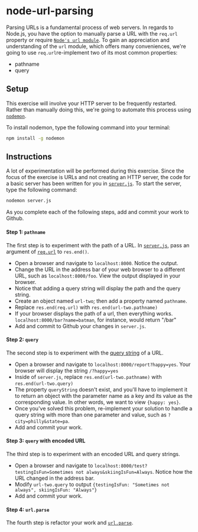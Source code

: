 # node-url-parsing
Parsing URLs is a fundamental process of web servers. In regards to Node.js, you have the option to manually parse a URL with the `req.url` property or require [`Node's url module`](https://www.npmjs.com/package/url). To gain an appreciation and understanding of the `url` module, which offers many conveniences, we're going to use `req.url`re-implement two of its most common properties:

- pathname
- query

## Setup
This exercise will involve your HTTP server to be frequently restarted. Rather than manually doing this, we're going to automate this process using [`nodemon`](https://www.npmjs.com/package/nodemon).

To install nodemon, type the following command into your terminal:

```bash
npm install -g nodemon
```

## Instructions
A lot of experimentation will be performed during this exercise. Since the focus of the exercise is URLs and not creating an HTTP server, the code for a basic server has been written for you in [`server.js`](server.js). To start the server, type the following command: 

```bash
nodemon server.js
```

As you complete each of the following steps, add and commit your work to Github.

#### Step 1: `pathname`
The first step is to experiment with the path of a URL. In [`server.js`](server.js), pass an argument of [`req.url`](https://nodejs.org/api/http.html#http_message_url) to `res.end()`.

- Open a browser and navigate to `localhost:8000`. Notice the output.
- Change the URL in the address bar of your web browser to a different URL, such as `localhost:8000/foo`. View the output displayed in your browser.
- Notice that adding a query string will display the path and the query string.
- Create an object named `url-two`; then  add a property named `pathname`. 
- Replace `res.end(req.url)` with `res.end(url-two.pathname)`
- If your browser displays the path of a url, then everything works. `localhost:8000/bar?name=batman`, for instance, would return "/bar"
- Add and commit to Github your changes in `server.js`.

#### Step 2: `query`
The second step is to experiment with the [query string](https://en.wikipedia.org/wiki/Query_string) of a URL.

- Open a browser and navigate to `localhost:8000/report?happy=yes`. Your browser will display the string `/?happy=yes`
- Inside of `server.js`, replace `res.end(url-two.pathname)` with `res.end(url-two.query)`
- The property `queryString` doesn't exist, and you'll have to implement it to return an object with the parameter name as a key and its value as the corresponding value. In other words, we want to view `{happy: yes}`.
- Once you've solved this problem, re-implement your solution to handle a query string with more than one parameter and value, such as `?city=philly&state=pa`.
- Add and commit your work.

#### Step 3: `query` with encoded URL 
The third step is to experiment with an encoded URL and query strings. 

- Open a browser and navigate to `localhost:8000/test?testingIsFun=Sometimes not always&skiingIsFun=Always`. Notice how the URL changed in the address bar.
- Modify `url-two.query` to output `{testingIsFun: "Sometimes not always", skiingIsFun: "Always"}`
- Add and commit your work.

#### Step 4: `url.parse`
The fourth step is refactor your work and [`url.parse`](https://nodejs.org/api/url.html#url_url_parse_urlstr_parsequerystring_slashesdenotehost).
